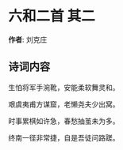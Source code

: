 # 六和二首  其二

**作者**: 刘克庄

## 诗词内容

生怕将军手涴靴，安能柔软舞灵和。

艰虞夷甫方谋窟，老懒尧夫少出窝。

时事累棋如许急，春愁抽茧未为多。

终南一径非常捷，自是吾徒问路蹉。

